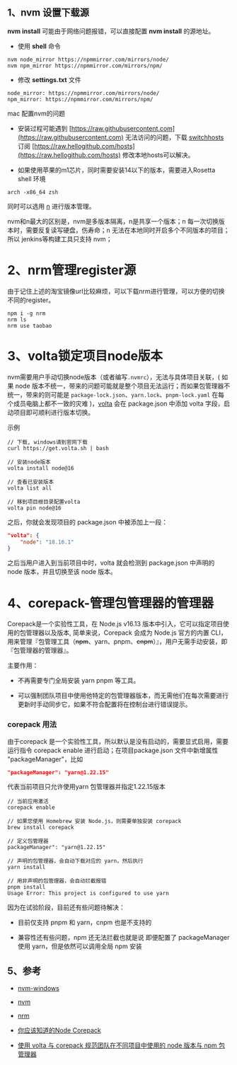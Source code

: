 ## 1、nvm 设置下载源

**nvm install** 可能由于网络问题报错，可以直接配置 **nvm install** 的源地址。

- 使用 **shell** 命令

```Shell
nvm node_mirror https://npmmirror.com/mirrors/node/
nvm npm_mirror https://npmmirror.com/mirrors/npm/
```

- 修改 **settings.txt** 文件

```Plain Text
node_mirror: https://npmmirror.com/mirrors/node/
npm_mirror: https://npmmirror.com/mirrors/npm/
```

mac 配置nvm的问题

- 安装过程可能遇到 [https://raw.githubusercontent.com](https://raw.githubusercontent.com) 无法访问的问题，下载 [switchhosts](https://github.com/oldj/SwitchHosts/releases) 订阅 [https://raw.hellogithub.com/hosts](https://raw.hellogithub.com/hosts) 修改本地hosts可以解决。

- 如果使用苹果的m1芯片，同时需要安装14以下的版本，需要进入Rosetta shell 环境

```Shell
arch -x86_64 zsh
```

同时可以选用 [n](https://github.com/tj/n) 进行版本管理。

nvm和n最大的区别是，nvm是多版本隔离，n是共享一个版本；n 每一次切换版本时，需要反复读写硬盘，伤寿命；n 无法在本地同时开启多个不同版本的项目；所以 jenkins等构建工具只支持 nvm；

# 2、nrm管理register源

由于记住上述的淘宝镜像url比较麻烦，可以下载nrm进行管理，可以方便的切换不同的register。

```Shell
npm i -g nrm
nrm ls
nrm use taobao
```

# 3、volta锁定项目node版本

nvm需要用户手动切换node版本（或者编写`.nvmrc`），无法与具体项目关联，( 如果 node 版本不统一，带来的问题可能就是整个项目无法运行；而如果包管理器不统一，带来的则可能是 `package-lock.json`、`yarn.lock`、`pnpm-lock.yaml` 在每个成员电脑上都不一致的灾难 )，[volta](https://volta.sh/) 会在 package.json 中添加 volta 字段，启动项目即可顺利进行版本切换。

示例

```Shell
// 下载, windows请到官网下载
curl https://get.volta.sh | bash

// 安装node版本
volta install node@16

// 查看已安装版本
volta list all

// 移到项目根目录配置volta
volta pin node@16
```

之后，你就会发现项目的 package.json 中被添加上一段：

```JSON
"volta": {
	"node": "18.16.1"
}
```

之后当用户进入到当前项目中时，volta 就会检测到 package.json 中声明的 node 版本，并且切换至该 node 版本。

# 4、corepack-管理包管理器的管理器

Corepack是一个实验性工具，在 Node.js v16.13 版本中引入，它可以指定项目使用的包管理器以及版本, 简单来说，Corepack 会成为 Node.js 官方的内置 CLI，用来管理『包管理工具（~~npm~~、yarn、pnpm、~~cnpm~~）』，用户无需手动安装，即『包管理器的管理器』。

主要作用：

- 不再需要专门全局安装 yarn pnpm 等工具。

- 可以强制团队项目中使用他特定的包管理器版本，而无需他们在每次需要进行更新时手动同步它，如果不符合配置将在控制台进行错误提示。

### corepack 用法

由于corepack 是一个实验性工具，所以默认是没有启动的，需要显式启用，需要运行指令 corepack enable 进行启动；在项目package.json 文件中新增属性 "packageManager"，比如

```JSON
"packageManager": "yarn@1.22.15"
```

代表当前项目只允许使用yarn 包管理器并指定1.22.15版本

```Shell
// 当前应用激活
corepack enable

// 如果您使用 Homebrew 安装 Node.js，则需要单独安装 corepack
brew install corepack

// 定义包管理器
packageManager": "yarn@1.22.15"

// 声明的包管理器，会自动下载对应的 yarn，然后执行
yarn install

// 用非声明的包管理器，会自动拦截报错
pnpm install
Usage Error: This project is configured to use yarn
```

因为在试验阶段，目前还有些问题待解决：

- 目前仅支持 pnpm 和 yarn，cnpm 也是不支持的

- 兼容性还有些问题，npm 还无法拦截也就是说 即便配置了 packageManager 使用 yarn，但是依然可以调用全局 npm 安装

## 5、参考

- [nvm-windows](https://github.com/coreybutler/nvm-windows)

- [nvm](https://github.com/nvm-sh/nvm)

- [nrm](https://github.com/Pana/nrm)

- [你应该知道的Node Corepack](https://juejin.cn/post/7218804130184282169)

- [使用 volta 与 corepack 规范团队在不同项目中使用的 node 版本与 npm 包管理器](https://juejin.cn/post/7252684645978898469)

